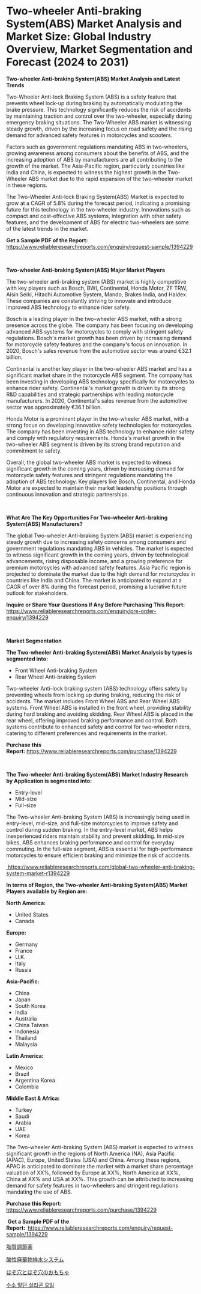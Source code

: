 <p><h1>Two-wheeler Anti-braking System(ABS) Market Analysis and Market Size: Global Industry Overview, Market Segmentation and Forecast (2024 to 2031)</h1></p><p><strong>Two-wheeler Anti-braking System(ABS) Market Analysis and Latest Trends</strong></p>
<p><p>Two-Wheeler Anti-lock Braking System (ABS) is a safety feature that prevents wheel lock-up during braking by automatically modulating the brake pressure. This technology significantly reduces the risk of accidents by maintaining traction and control over the two-wheeler, especially during emergency braking situations. The Two-Wheeler ABS market is witnessing steady growth, driven by the increasing focus on road safety and the rising demand for advanced safety features in motorcycles and scooters. </p><p>Factors such as government regulations mandating ABS in two-wheelers, growing awareness among consumers about the benefits of ABS, and the increasing adoption of ABS by manufacturers are all contributing to the growth of the market. The Asia-Pacific region, particularly countries like India and China, is expected to witness the highest growth in the Two-Wheeler ABS market due to the rapid expansion of the two-wheeler market in these regions.</p><p>The Two-Wheeler Anti-lock Braking System(ABS) Market is expected to grow at a CAGR of 5.8% during the forecast period, indicating a promising future for this technology in the two-wheeler industry. Innovations such as compact and cost-effective ABS systems, integration with other safety features, and the development of ABS for electric two-wheelers are some of the latest trends in the market.</p></p>
<p><strong>Get a Sample PDF of the Report:&nbsp;</strong> <a href="https://www.reliableresearchreports.com/enquiry/request-sample/1394229">https://www.reliableresearchreports.com/enquiry/request-sample/1394229</a></p>
<p>&nbsp;</p>
<p><strong>Two-wheeler Anti-braking System(ABS) Major Market Players</strong></p>
<p><p>The two-wheeler anti-braking system (ABS) market is highly competitive with key players such as Bosch, BWI, Continental, Honda Motor, ZF TRW, Aisin Seiki, Hitachi Automotive System, Mando, Brakes India, and Haldex. These companies are constantly striving to innovate and introduce improved ABS technology to enhance rider safety.</p><p>Bosch is a leading player in the two-wheeler ABS market, with a strong presence across the globe. The company has been focusing on developing advanced ABS systems for motorcycles to comply with stringent safety regulations. Bosch's market growth has been driven by increasing demand for motorcycle safety features and the company's focus on innovation. In 2020, Bosch's sales revenue from the automotive sector was around €32.1 billion.</p><p>Continental is another key player in the two-wheeler ABS market and has a significant market share in the motorcycle ABS segment. The company has been investing in developing ABS technology specifically for motorcycles to enhance rider safety. Continental's market growth is driven by its strong R&D capabilities and strategic partnerships with leading motorcycle manufacturers. In 2020, Continental's sales revenue from the automotive sector was approximately €36.1 billion.</p><p>Honda Motor is a prominent player in the two-wheeler ABS market, with a strong focus on developing innovative safety technologies for motorcycles. The company has been investing in ABS technology to enhance rider safety and comply with regulatory requirements. Honda's market growth in the two-wheeler ABS segment is driven by its strong brand reputation and commitment to safety.</p><p>Overall, the global two-wheeler ABS market is expected to witness significant growth in the coming years, driven by increasing demand for motorcycle safety features and stringent regulations mandating the adoption of ABS technology. Key players like Bosch, Continental, and Honda Motor are expected to maintain their market leadership positions through continuous innovation and strategic partnerships.</p></p>
<p>&nbsp;</p>
<p><strong>What Are The Key Opportunities For Two-wheeler Anti-braking System(ABS) Manufacturers?</strong></p>
<p><p>The global Two-wheeler Anti-braking System (ABS) market is experiencing steady growth due to increasing safety concerns among consumers and government regulations mandating ABS in vehicles. The market is expected to witness significant growth in the coming years, driven by technological advancements, rising disposable income, and a growing preference for premium motorcycles with advanced safety features. Asia Pacific region is projected to dominate the market due to the high demand for motorcycles in countries like India and China. The market is anticipated to expand at a CAGR of over 8% during the forecast period, promising a lucrative future outlook for stakeholders.</p></p>
<p><strong>Inquire or Share Your Questions If Any Before Purchasing This Report:</strong> <a href="https://www.reliableresearchreports.com/enquiry/pre-order-enquiry/1394229">https://www.reliableresearchreports.com/enquiry/pre-order-enquiry/1394229</a></p>
<p>&nbsp;</p>
<p><strong>Market Segmentation</strong></p>
<p><strong>The Two-wheeler Anti-braking System(ABS) Market Analysis by types is segmented into:</strong></p>
<p><ul><li>Front Wheel Anti-braking System</li><li>Rear Wheel Anti-braking System</li></ul></p>
<p><p>Two-wheeler Anti-lock braking system (ABS) technology offers safety by preventing wheels from locking up during braking, reducing the risk of accidents. The market includes Front Wheel ABS and Rear Wheel ABS systems. Front Wheel ABS is installed in the front wheel, providing stability during hard braking and avoiding skidding. Rear Wheel ABS is placed in the rear wheel, offering improved braking performance and control. Both systems contribute to enhanced safety and control for two-wheeler riders, catering to different preferences and requirements in the market.</p></p>
<p><strong>Purchase this Report:&nbsp;</strong><a href="https://www.reliableresearchreports.com/purchase/1394229">https://www.reliableresearchreports.com/purchase/1394229</a></p>
<p>&nbsp;</p>
<p><strong>The Two-wheeler Anti-braking System(ABS) Market Industry Research by Application is segmented into:</strong></p>
<p><ul><li>Entry-level</li><li>Mid-size</li><li>Full-size</li></ul></p>
<p><p>The Two-wheeler Anti-braking System (ABS) is increasingly being used in entry-level, mid-size, and full-size motorcycles to improve safety and control during sudden braking. In the entry-level market, ABS helps inexperienced riders maintain stability and prevent skidding. In mid-size bikes, ABS enhances braking performance and control for everyday commuting. In the full-size segment, ABS is essential for high-performance motorcycles to ensure efficient braking and minimize the risk of accidents.</p></p>
<p><a href="https://www.reliableresearchreports.com/global-two-wheeler-anti-braking-system-market-r1394229">&nbsp;https://www.reliableresearchreports.com/global-two-wheeler-anti-braking-system-market-r1394229</a></p>
<p><strong>In terms of Region, the Two-wheeler Anti-braking System(ABS) Market Players available by Region are:</strong></p>
<p>
    <p> <strong> North America: </strong>
        <ul>
            <li>United States</li>
            <li>Canada</li>
        </ul>
        </p> 
    <p> <strong> Europe: </strong>
        <ul>
            <li>Germany</li>
            <li>France</li>
            <li>U.K.</li>
            <li>Italy</li>
            <li>Russia</li>
        </ul>
        </p> 
    <p> <strong> Asia-Pacific: </strong>
        <ul>
            <li>China</li>
            <li>Japan</li>
            <li>South Korea</li>
            <li>India</li>
            <li>Australia</li>
            <li>China Taiwan</li>
            <li>Indonesia</li>
            <li>Thailand</li>
            <li>Malaysia</li>
        </ul>
        </p> 
    <p> <strong> Latin America: </strong>
        <ul>
            <li>Mexico</li>
            <li>Brazil</li>
            <li>Argentina Korea</li>
            <li>Colombia</li>
        </ul>
        </p> 
    <p> <strong> Middle East & Africa: </strong>
        <ul>
            <li>Turkey</li>
            <li>Saudi</li>
            <li>Arabia</li>
            <li>UAE</li>
            <li>Korea</li>
        </ul>
    </p>
    </p>
<p><p>The Two-wheeler Anti-braking System (ABS) market is expected to witness significant growth in the regions of North America (NA), Asia Pacific (APAC), Europe, United States (USA) and China. Among these regions, APAC is anticipated to dominate the market with a market share percentage valuation of XX%, followed by Europe at XX%, North America at XX%, China at XX% and USA at XX%. This growth can be attributed to increasing demand for safety features in two-wheelers and stringent regulations mandating the use of ABS.</p></p>
<p><strong>Purchase this Report: </strong><a href="https://www.reliableresearchreports.com/purchase/1394229">https://www.reliableresearchreports.com/purchase/1394229</a></p>
<p>&nbsp;<strong>Get a Sample PDF of the Report:&nbsp;&nbsp;</strong><a href="https://www.reliableresearchreports.com/enquiry/request-sample/1394229">https://www.reliableresearchreports.com/enquiry/request-sample/1394229</a></p>
<p><strong></strong></p>
<p><p><a href="https://medium.com/@barrymundy88/%E8%84%82%E8%B3%AA%E8%AA%BF%E6%95%B4%E8%96%AC%E5%B8%82%E5%A0%B4-2031%E5%B9%B4%E3%81%BE%E3%81%A7%E3%81%AE%E6%88%90%E5%8A%9F%E3%81%99%E3%82%8B%E3%83%93%E3%82%B8%E3%83%8D%E3%82%B9%E6%88%A6%E7%95%A5%E3%81%AE%E9%8D%B5-a58dc06fe163">脂質調節薬</a></p><p><a href="https://github.com/mcbeesbxa270/Market-Research-Report-List-2/blob/main/934579289697.md">酸性廃棄物排水システム</a></p><p><a href="https://github.com/ksxzwxabcuynh011/Market-Research-Report-List-2/blob/main/658502789696.md">ほぞ穴とほぞ穴のおもちゃ</a></p><p><a href="https://medium.com/@electat2023/%EC%88%98%EC%86%8C-%EC%A2%85%EC%9D%B4-%EC%8B%A4%EB%A6%AC%EC%BD%98-%EC%98%A4%EC%9D%BC-%EC%8B%9C%EC%9E%A5-%EA%B7%9C%EB%AA%A8-cagr-%ED%8A%B8%EB%A0%8C%EB%93%9C-2024-2030-3d9ad18b059f">수소 말단 실리콘 오일</a></p></p>